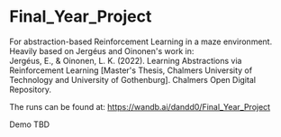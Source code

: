 # Final_Year_Project

For abstraction-based Reinforcement Learning in a maze environment. Heavily based on Jergéus and Oinonen's work in:   
Jergéus, E., & Oinonen, L. K. (2022). Learning Abstractions via Reinforcement Learning [Master's Thesis, Chalmers University of Technology and University of Gothenburg]. Chalmers Open Digital Repository. 

The runs can be found at:
https://wandb.ai/dandd0/Final_Year_Project

Demo TBD
